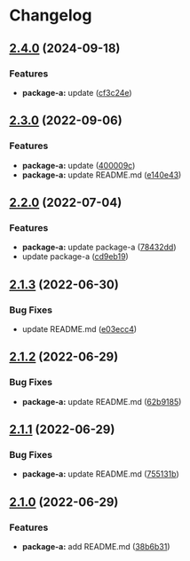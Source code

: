 # Changelog

## [2.4.0](https://github.com/tasshi-playground/demo-monorepo-release-please/compare/package-a@2.3.0...package-a@2.4.0) (2024-09-18)


### Features

* **package-a:** update ([cf3c24e](https://github.com/tasshi-playground/demo-monorepo-release-please/commit/cf3c24ed9da7d5de3c83119fa83e4200a9cb0946))

## [2.3.0](https://github.com/tasshi-playground/demo-monorepo-release-please/compare/package-a@2.2.0...package-a@2.3.0) (2022-09-06)


### Features

* **package-a:** update ([400009c](https://github.com/tasshi-playground/demo-monorepo-release-please/commit/400009c32a0e5fc6c4ec44c36f3b6bf0b22868e6))
* **package-a:** update README.md ([e140e43](https://github.com/tasshi-playground/demo-monorepo-release-please/commit/e140e43229567b31f762b36fa40a29be4a90f040))

## [2.2.0](https://github.com/tasshi-playground/demo-monorepo-release-please/compare/package-a@2.1.3...package-a@2.2.0) (2022-07-04)


### Features

* **package-a:** update package-a ([78432dd](https://github.com/tasshi-playground/demo-monorepo-release-please/commit/78432dde2212998e4ebd74427a03ec1a25bc7f24))
* update package-a ([cd9eb19](https://github.com/tasshi-playground/demo-monorepo-release-please/commit/cd9eb194e994cac02e6a6b117071c4ea6649b31b))

## [2.1.3](https://github.com/tasshi-playground/demo-monorepo-release-please/compare/package-a-v2.1.2...package-a@2.1.3) (2022-06-30)


### Bug Fixes

* update README.md ([e03ecc4](https://github.com/tasshi-playground/demo-monorepo-release-please/commit/e03ecc4349c7dcebb7de4280cf99519760b05b0e))

## [2.1.2](https://github.com/tasshi-playground/demo-monorepo-release-please/compare/package-a-v2.1.1...package-a-v2.1.2) (2022-06-29)


### Bug Fixes

* **package-a:** update README.md ([62b9185](https://github.com/tasshi-playground/demo-monorepo-release-please/commit/62b91856326375bfa806731ae3e3438964c38c81))

## [2.1.1](https://github.com/tasshi-playground/demo-monorepo-release-please/compare/package-a-v2.1.0...package-a-v2.1.1) (2022-06-29)


### Bug Fixes

* **package-a:** update README.md ([755131b](https://github.com/tasshi-playground/demo-monorepo-release-please/commit/755131b979fa4004bc72eb44516bc01f38133c10))

## [2.1.0](https://github.com/tasshi-playground/demo-monorepo-release-please/compare/package-a-v2.0.0...package-a-v2.1.0) (2022-06-29)


### Features

* **package-a:** add README.md ([38b6b31](https://github.com/tasshi-playground/demo-monorepo-release-please/commit/38b6b31690d82a8a04592aaa1a8a9a220c1e35fb))
